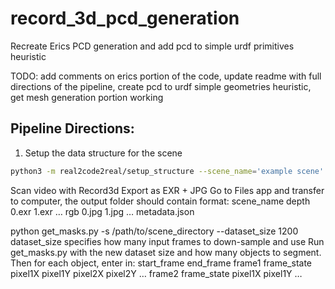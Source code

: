 # record_3d_pcd_generation
Recreate Erics PCD generation and add pcd to simple urdf primitives heuristic

TODO: add comments on erics portion of the code, update readme with full directions of the pipeline, create pcd to urdf simple geometries heuristic, get mesh generation portion working


## Pipeline Directions:

1. Setup the data structure for the scene
```bash
python3 -m real2code2real/setup_structure --scene_name='example scene' --num_objects=1 --num_states=1
```
Scan video with Record3d
Export as EXR + JPG
Go to Files app and transfer to computer, the output folder should contain format:
scene_name
depth
0.exr
1.exr
…
rgb
0.jpg
1.jpg
…
 metadata.json


python get_masks.py -s /path/to/scene_directory --dataset_size 1200
dataset_size specifies how many input frames to down-sample and use
Run get_masks.py with the new dataset size and how many objects to segment. Then for each object, enter in:
start_frame end_frame
frame1 frame_state pixel1X pixel1Y pixel2X pixel2Y …
frame2 frame_state pixel1X pixel1Y …
